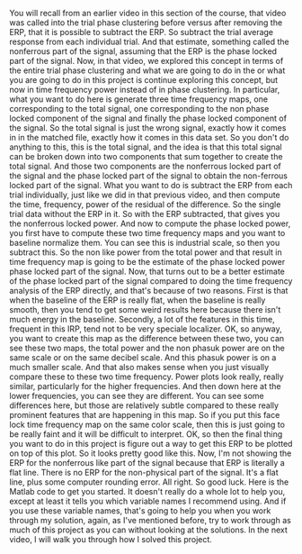  You will recall from an earlier video in this section of the course, that video was called into the trial phase clustering before versus after removing the ERP, that it is possible to subtract the ERP. So subtract the trial average response from each individual trial. And that estimate, something called the nonferrous part of the signal, assuming that the ERP is the phase locked part of the signal. Now, in that video, we explored this concept in terms of the entire trial phase clustering and what we are going to do in the or what you are going to do in this project is continue exploring this concept, but now in time frequency power instead of in phase clustering. In particular, what you want to do here is generate three time frequency maps, one corresponding to the total signal, one corresponding to the non phase locked component of the signal and finally the phase locked component of the signal. So the total signal is just the wrong signal, exactly how it comes in in the matched file, exactly how it comes in this data set. So you don't do anything to this, this is the total signal, and the idea is that this total signal can be broken down into two components that sum together to create the total signal. And those two components are the nonferrous locked part of the signal and the phase locked part of the signal to obtain the non-ferrous locked part of the signal. What you want to do is subtract the ERP from each trial individually, just like we did in that previous video, and then compute the time, frequency, power of the residual of the difference. So the single trial data without the ERP in it. So with the ERP subtracted, that gives you the nonferrous locked power. And now to compute the phase locked power, you first have to compute these two time frequency maps and you want to baseline normalize them. You can see this is industrial scale, so then you subtract this. So the non like power from the total power and that result in time frequency map is going to be the estimate of the phase locked power phase locked part of the signal. Now, that turns out to be a better estimate of the phase locked part of the signal compared to doing the time frequency analysis of the ERP directly, and that's because of two reasons. First is that when the baseline of the ERP is really flat, when the baseline is really smooth, then you tend to get some weird results here because there isn't much energy in the baseline. Secondly, a lot of the features in this time, frequent in this IRP, tend not to be very speciale localizer. OK, so anyway, you want to create this map as the difference between these two, you can see these two maps, the total power and the non phasuk power are on the same scale or on the same decibel scale. And this phasuk power is on a much smaller scale. And that also makes sense when you just visually compare these to these two time frequency. Power plots look really, really similar, particularly for the higher frequencies. And then down here at the lower frequencies, you can see they are different. You can see some differences here, but those are relatively subtle compared to these really prominent features that are happening in this map. So if you put this face lock time frequency map on the same color scale, then this is just going to be really faint and it will be difficult to interpret. OK, so then the final thing you want to do in this project is figure out a way to get this ERP to be plotted on top of this plot. So it looks pretty good like this. Now, I'm not showing the ERP for the nonferrous like part of the signal because that ERP is literally a flat line. There is no ERP for the non-physical part of the signal. It's a flat line, plus some computer rounding error. All right. So good luck. Here is the Matlab code to get you started. It doesn't really do a whole lot to help you, except at least it tells you which variable names I recommend using. And if you use these variable names, that's going to help you when you work through my solution, again, as I've mentioned before, try to work through as much of this project as you can without looking at the solutions. In the next video, I will walk you through how I solved this project.
